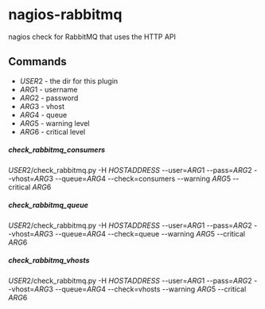 nagios-rabbitmq
===============

nagios check for RabbitMQ that uses the HTTP API

Commands
--------
* $USER2$ - the dir for this plugin
* $ARG1$ - username
* $ARG2$ - password
* $ARG3$ - vhost
* $ARG4$ - queue
* $ARG5$ - warning level
* $ARG6$ - critical level

##### check_rabbitmq_consumers
$USER2$/check_rabbitmq.py -H $HOSTADDRESS$ --user=$ARG1$ --pass=$ARG2$ --vhost=$ARG3$ --queue=$ARG4$ --check=consumers --warning $ARG5$ --critical $ARG6$

##### check_rabbitmq_queue
$USER2$/check_rabbitmq.py -H $HOSTADDRESS$ --user=$ARG1$ --pass=$ARG2$ --vhost=$ARG3$ --queue=$ARG4$ --check=queue --warning $ARG5$ --critical $ARG6$

##### check_rabbitmq_vhosts
$USER2$/check_rabbitmq.py -H $HOSTADDRESS$ --user=$ARG1$ --pass=$ARG2$ --vhost=$ARG3$ --queue=$ARG4$ --check=vhosts --warning $ARG5$ --critical $ARG6$
